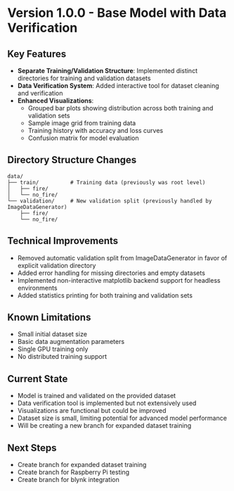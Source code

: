 # Version 1.0.0 - Base Model with Data Verification

## Key Features

- **Separate Training/Validation Structure**: Implemented distinct directories for training and validation datasets
- **Data Verification System**: Added interactive tool for dataset cleaning and verification
- **Enhanced Visualizations**:
  - Grouped bar plots showing distribution across both training and validation sets
  - Sample image grid from training data
  - Training history with accuracy and loss curves
  - Confusion matrix for model evaluation

## Directory Structure Changes
```
data/
├── train/          # Training data (previously was root level)
│   ├── fire/
│   └── no_fire/
└── validation/     # New validation split (previously handled by ImageDataGenerator)
    ├── fire/
    └── no_fire/
```

## Technical Improvements

- Removed automatic validation split from ImageDataGenerator in favor of explicit validation directory
- Added error handling for missing directories and empty datasets
- Implemented non-interactive matplotlib backend support for headless environments
- Added statistics printing for both training and validation sets

## Known Limitations

- Small initial dataset size
- Basic data augmentation parameters
- Single GPU training only
- No distributed training support

## Current State

- Model is trained and validated on the provided dataset
- Data verification tool is implemented but not extensively used
- Visualizations are functional but could be improved
- Dataset size is small, limiting potential for advanced model performance
- Will be creating a new branch for expanded dataset training

## Next Steps

- Create branch for expanded dataset training
- Create branch for Raspberry Pi testing
- Create branch for blynk integration
